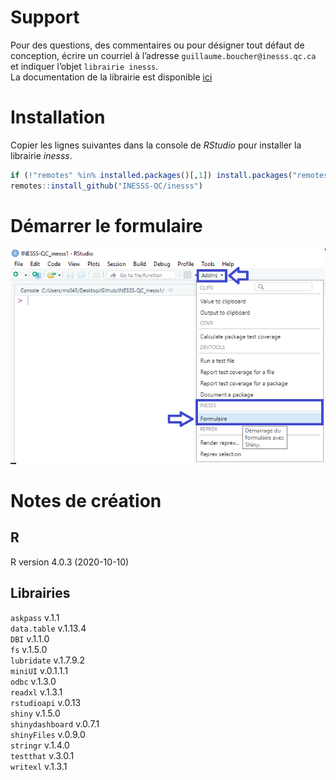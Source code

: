 Support
=======

Pour des questions, des commentaires ou pour désigner tout défaut de
conception, écrire un courriel à l’adresse
`guillaume.boucher@inesss.qc.ca` et indiquer l’objet
`librairie inesss`.  
La documentation de la librairie est disponible
[ici](https://github.com/INESSS-QC/inesss1/tree/master/Documentation)

Installation
============

Copier les lignes suivantes dans la console de *RStudio* pour installer
la librairie *inesss*.

``` r
if (!"remotes" %in% installed.packages()[,1]) install.packages("remotes")
remotes::install_github("INESSS-QC/inesss")
```

Démarrer le formulaire
======================

![](Documentation/source/images/formulaire-addin.png)

Notes de création
=================

R
-

R version 4.0.3 (2020-10-10)

Librairies
----------

`askpass` v.1.1<br> `data.table` v.1.13.4<br> `DBI` v.1.1.0<br> `fs`
v.1.5.0<br> `lubridate` v.1.7.9.2<br> `miniUI` v.0.1.1.1<br> `odbc`
v.1.3.0<br> `readxl` v.1.3.1<br> `rstudioapi` v.0.13<br> `shiny`
v.1.5.0<br> `shinydashboard` v.0.7.1<br> `shinyFiles` v.0.9.0<br>
`stringr` v.1.4.0<br> `testthat` v.3.0.1<br> `writexl` v.1.3.1

